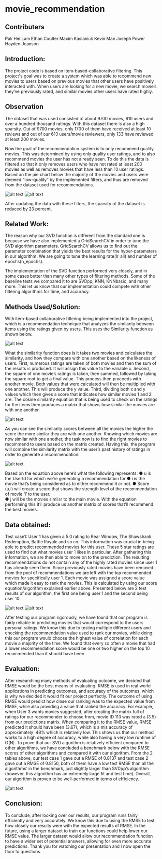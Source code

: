 # movie_recommendation
## Contributers
Pak Hei Lam
Ethan Coulter
Maxim Kasianiuk
Kevin Man
Joseph Power
Hayden Jeanson

## Introduction:
The project code is based on item-based-collaborative filtering. This project's goal was to create a system which was able to recommend new movies to users based on previous movies that other users have positively interacted with. When users are looking for a new movie, we search movie’s they’ve previously rated, and similar movies other users have rated highly. 

## Observation
The dataset that was used consisted of about 9700 movies, 610 users and over a hundred thousand ratings. With this dataset there is also a high sparsity. Out of 9700 movies, only 1700 of them have received at least 10 reviews and out of our 610 users/movie reviewers, only 133 have reviewed at least 200 movies. 

Now the goal of the recommendation system is to only recommend quality movies. This was determined by using only quality user ratings, and to also recommend movies the user has not already seen. To do this the data is filtered so that it only removes users who have not rated at least 200 movies as well as removes movies that have less than 10 user ratings. Based on the pie chart below the majority of the movies and users were deemed “low-quality” by the implemented filters, and thus are removed from the dataset used for recommendations. 

![alt text](https://github.com/s03018296/movie_recommendation/blob/a1cc33710ea28ece778939b7fb7dfe24e8f64a50/images/pie1.jpg)
![alt text](https://github.com/s03018296/movie_recommendation/blob/a1cc33710ea28ece778939b7fb7dfe24e8f64a50/images/pie2.jpg)

After updating the data with these filters, the sparsity of the dataset is reduced by 23 percent.

## Related Work:
The reason why our SVD function is different from the standard one is because we have also implemented a GridSearchCV in order to tune the SVD algorithm parameters. GridSearchCV allows us to find out the parameter combination that yields the best results for the hyper-parameters in our algorithm. We are going to tune the learning rate(lr_all) and number of epochs(n_epochs). 

The implementation of the SVD function performed very closely, and in some cases better than many other types of filtering methods. Some of the baseline tests we compared it to are SVDpp, KNN, KNNbasic, and many more. This let us know that our implementation could compete with other filtering algorithms for time, and accuracy. 
## Methods Used/Solution:
With item-based collaborative filtering being implemented into the project, which is a recommendation technique that analyzes the similarity between items using the ratings given by users. This uses the Similarity function as shown below. 

![alt text](https://github.com/s03018296/movie_recommendation/blob/a1cc33710ea28ece778939b7fb7dfe24e8f64a50/images/similarity.jpg)

What the similarity function does is it takes two movies and calculates the similarity, and how they compare with one another based on the likeness of users. First, numerous ratings are taken of both movies and then the sum of the results is produced. It will assign this value to the variable x. Second, the square of one movie’s ratings is taken, then summed, followed by taking the square root to get a final value. This process then proceeds with another movie. Both values that were calculated will then be multiplied with one another. This will  produce the y value. Third, dividing both x and y values which then gives a score that indicates how similar movies 1 and 2 are. The cosine similarity equation that is being used to check on the ratings for the items then produces a matrix that shows how similar the movies are with one another. 

![alt text](https://github.com/s03018296/movie_recommendation/blob/a1cc33710ea28ece778939b7fb7dfe24e8f64a50/images/movieID_matrix.jpg)

As you can see the similarity scores between all the movies the higher the score the more similar they are with one another. Knowing which movies are now similar with one another, the task now is to find the right movies to recommend to users based on the matrix created. Having this, the program will combine the similarity matrix with the user’s past history of ratings in order to generate a recommendation. 

![alt text](https://github.com/s03018296/movie_recommendation/blob/a1cc33710ea28ece778939b7fb7dfe24e8f64a50/images/score.jpg)

Based on the equation above here’s what the following represents:
●	u is the UserId for which we’re generating a recommendation for
●	 i is the movie that’s being considered as to either recommend it or not. 
●	Score (u,i) will create a score that shows the strength level of the recommendation of movie ‘i’ to the user.  
●	j will be the movies similar to the main movie. 
With the equation performing this it’ll produce us another matrix of scores that’ll recommend the best movies. 

## Data obtained:
Test case1: User 1 has given a 5.0 rating to Rear Window, The Shawshank Redemption, Battle Royale and so on. This information was crucial in being able to predict recommended movies for this user. These 5 star ratings are used to find out what movies user 1 likes in particular. After gathering this information, we are then able to move on to the prediction. The resulting recommendations do not contain any of the highly rated movies since user 1 has already seen them. Since previously rated movies have been removed from the pool of recommendations we are left with the top recommended movies for specifically user 1. Each movie was assigned a score value which made it easy to rank the movies. This is calculated by using our score equation/algorithm explained earlier above. Presented below are 2 test results of our algorithm, the first one being user 1 and the second being user 10. 

![alt text](https://github.com/s03018296/movie_recommendation/blob/a1cc33710ea28ece778939b7fb7dfe24e8f64a50/images/result1.jpg)
![alt text](https://github.com/s03018296/movie_recommendation/blob/a1cc33710ea28ece778939b7fb7dfe24e8f64a50/images/result10.jpg)

After testing our program rigorously, we have found that our program is fairly reliable in predicting movies that would correspond to the users personal ratings. We know this due to testing multiple different users and checking the recommendation value used to rank our movies, while doing this our program would choose the highest value of correlation for each movie a majority of the time. We found that every so often a movie that had a lower recommendation score would be one or two higher on the top 10 recommended than it should have been.

## Evaluation:
After researching many methods of evaluating outcome, we decided that RMSE would be the best means of evaluating. RMSE is used in real world applications in predicting outcomes, and accuracy of the outcomes, which is why we decided it would fit our project perfectly.  The outcome of using RMSE would predict how close our ranking was to the expected value from RMSE, while also providing a value that ranked the accuracy. For example, when User 3 wants movies suggested, after creating the matrix full of ratings for our recommender to choose from, movie ID 113 was rated a (3.5) from our predictions matrix. When comparing it to the RMSE value, RMSE predicted it should have been (3.67), which is a mis accuracy of approximately .48% which is relatively low. This shows us that our method works to a high degree of accuracy, while also having a very low runtime of O(N).
To prove that our SVD algorithm is relatively efficient compared to other algorithms, we have concluded a benchmark below with the RMSE scores of other algorithms and compared it with our algorithm. From the 2 tables above, our test case 1 gave out a RMSE of 0.8137 and test case 2 gave out a RMSE of 0.8150, both of them have a low test RMSE than all the algorithms’ in the benchmark, just slightly larger than SVDpp’s algorithm (however, this algorithm has an extremely large fit and test time). Overall, our algorithm is proven to be well-performed in terms of efficiency.

![alt text](https://github.com/s03018296/movie_recommendation/blob/a1cc33710ea28ece778939b7fb7dfe24e8f64a50/images/test_rmse.jpg)

## Conclusion: 
To conclude, after looking over our results, our program runs fairly efficiently and very accurately. We know this due to using the RMSE to test how closely our results were with the expected results of RMSE. In the future, using a larger dataset to train our functions could help lower our RMSE value. The larger dataset would allow our recommendation function to have a wider set of potential answers, allowing for even more accurate predictions. Thank you for watching our presentation and I now open the floor to questions.

